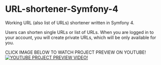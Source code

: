 # URL-shortener-Symfony-4
Working URL (also list of URLs) shortener written in Symfony 4.

Users can shorten single URLs or list of URLs. When you are logged in to your account, you will create private URLs, which will be only available for you.


CLICK IMAGE BELOW TO WATCH PROJECT PREVIEW ON YOUTUBE!
[![YOUTUBE PROJECT PREVIEW VIDEO!](https://user-images.githubusercontent.com/20010675/44273753-94a13680-a240-11e8-9866-d8b16d2e44c4.png)](https://www.youtube.com/watch?v=l7ev7eoe2hg)
